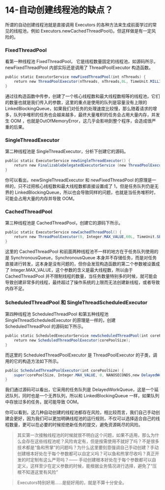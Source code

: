 # 14-自动创建线程池的缺点？

所谓的自动创建线程池就是直接调用 Executors 的各种方法来生成前面学过的常见的线程池，例如 Executors.newCachedThreadPool()。但这样做是有一定风险的。



### FixedThreadPool

看第一种线程池 FixedThreadPool， 它是线程数量固定的线程池，如源码所示，newFixedThreadPool 内部实际还是调用了 ThreadPoolExecutor 构造函数。

```java
public static ExecutorService newFixedThreadPool(int nThreads) { 
    return new ThreadPoolExecutor(nThreads, nThreads,0L, TimeUnit.MILLISECONDS,new LinkedBlockingQueue<Runnable>());
}

```

通过往构造函数中传参，创建了一个核心线程数和最大线程数相等的线程池，它们的数量也就是我们传入的参数，这里的重点是使用的队列是容量没有上限的 LinkedBlockingQueue，如果我们对任务的处理速度比较慢，那么随着请求的增多，队列中堆积的任务也会越来越多，最终大量堆积的任务会占用大量内存，并发生 OOM ，也就是OutOfMemoryError，这几乎会影响到整个程序，会造成很严重的后果。



### SingleThreadExecutor

第二种线程池是 SingleThreadExecutor，分析下创建它的源码。

```java
public static ExecutorService newSingleThreadExecutor() { 
    return new FinalizableDelegatedExecutorService (new ThreadPoolExecutor(1, 1,0L, TimeUnit.MILLISECONDS,new LinkedBlockingQueue<Runnable>()));
}

```

你可以看出，newSingleThreadExecutor 和 newFixedThreadPool 的原理是一样的，只不过把核心线程数和最大线程数都直接设置成了 1，但是任务队列仍是无界的 LinkedBlockingQueue，所以也会导致同样的问题，也就是当任务堆积时，可能会占用大量的内存并导致 OOM。





### CachedThreadPool

第三种线程池是 CachedThreadPool，创建它的源码下所示。

```java
public static ExecutorService newCachedThreadPool() { 
    return new ThreadPoolExecutor(0, Integer.MAX_VALUE,60L, TimeUnit.SECONDS,new SynchronousQueue<Runnable>());
}

```

这里的 CachedThreadPool 和前面两种线程池不一样的地方在于任务队列使用的是 SynchronousQueue，SynchronousQueue 本身并不存储任务，而是对任务直接进行转发，这本身是没有问题的，但你会发现构造函数的第二个参数被设置成了 Integer.MAX_VALUE，这个参数的含义是最大线程数，所以由于 CachedThreadPool 并不限制线程的数量，当任务数量特别多的时候，就可能会导致创建非常多的线程，最终超过了操作系统的上限而无法创建新线程，或者导致内存不足。





### ScheduledThreadPool 和 SingleThreadScheduledExecutor

第四种线程池 ScheduledThreadPool 和第五种线程池 SingleThreadScheduledExecutor 的原理是一样的，创建 ScheduledThreadPool 的源码如下所示。

```java
public static ScheduledExecutorService newScheduledThreadPool(int corePoolSize) { 
    return new ScheduledThreadPoolExecutor(corePoolSize);
}

```

而这里的 ScheduledThreadPoolExecutor 是 ThreadPoolExecutor 的子类，调用的它的构造方法如下所示。

```java
public ScheduledThreadPoolExecutor(int corePoolSize) { 
    super(corePoolSize, Integer.MAX_VALUE, 0, NANOSECONDS,new DelayedWorkQueue());
}
```

我们通过源码可以看出，它采用的任务队列是 DelayedWorkQueue，这是一个延迟队列，同时也是一个无界队列，所以和 LinkedBlockingQueue 一样，如果队列中存放过多的任务，就可能导致 OOM。

你可以看到，这几种自动创建的线程池都存在风险，相比较而言，我们自己手动创建会更好，因为我们可以更加明确线程池的运行规则，不仅可以选择适合自己的线程数量，更可以在必要的时候拒绝新任务的提交，避免资源耗尽的风险。



> 其实第一次接触线程池的时候就很不明白这个问题，如果不适用，那么为什么会存在这些线程池呢？风险肯定有，但是按需使用不就好了吗？不是很多技术都是“鱼和熊掌”的问题吗？为什么这里要刻意强调自己手动创建？手动创建根本好处在于每个参数都可以自定义吗？可以鱼和熊掌尽收吗？真正开发的时定制有这么严苛吗？—— 手动创建根本好处在于每个参数都可以自定义，这样至少在定义参数的时候，能根据业务情况进行选择，避免了“压根不知道这里有风险”



> Executors特别好用……是挺好用的，就是不算十分安全。